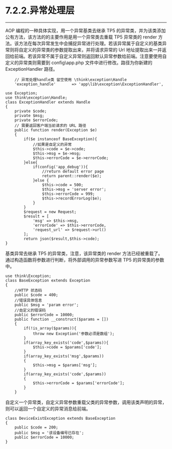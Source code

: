 # 7.2.2.异常处理层

---

AOP 编程的一种具体实现，用一个异常基类去继承 TP5 的异常类，并为该类添加公有方法，该方法的的主要作用是用一个异常类去重载 TP5 异常类的 render 方法。该方法在每次异常发生中会捕捉异常进行处理。若该异常属于自定义的基类异常则将自定义的异常类的参数提取出来，并将请求异常的 Url 地址提取出来一并返回给前端。若该异常不属于自定义异常则返回默认异常参数给前端。注意要使用自定义的异常类则需要到 config\app.php 文件中进行修改。路径为你新建的 ExceptionHandler 路径。

```
    // 异常处理handle类 留空使用 \think\exception\Handle
    'exception_handle'       => 'app\lib\exception\ExceptionHandler',
```

```
use Exception;
use think\exception\Handle;
class ExceptionHandler extends Handle
{
    private $code;
    private $msg;
    private $errorCode;
    // 需要返回客户端当前请求的 URL 路径
    public function render(Exception $e)
    {
        if($e instanceof BaseException){
            //如果是自定义的异常
            $this->code = $e->code;
            $this->msg = $e->msg;
            $this->errorCode = $e->errorCode;
        }else{
            if(config('app_debug')){
                //return default error page
                return parent::render($e);
            }else {
                $this->code = 500;
                $this->msg = 'server error';
                $this->errorCode = 999;
                $this->recordErrorLog($e);
            }
        }
        $request = new Request;
        $result = [
            'msg' => $this->msg,
            'errorCode' => $this->errorCode,
            'request_url' => $request->url()
        ];
        return json($result,$this->code);
}
```

基类异常去继承 TP5 的异常类，注意，该异常类的 render 方法已经被重载了。通过构造函数将参数进行判断，将外部调用的异常参数写进 TP5 的异常类的参数中。

```
use think\Exception;
class BaseException extends Exception
{
    //HTTP 状态码
    public $code = 400;
    //错误具体信息
    public $msg = 'param error';
    //自定义的错误码
    public $errorCode = 10000;
    public function __construct($params = [])
    {
        if(!is_array($params)){
            throw new Exception('参数必须是数组');
        }
        if(array_key_exists('code',$params)){
            $this->code = $params['code'];
        }
        if(array_key_exists('msg',$params))
        {
            $this->msg = $params['msg'];
        }
        if(array_key_exists('code',$params))
        {
            $this->errorCode = $params['errorCode'];
        }
    }
```

自定义一个异常类，自定义异常参数重载父类的异常参数，调用该类声明的异常，则可以返回一个自定义的异常消息给前端。

```
class DeviceExistException extends BaseException
{
    public $code = 200;
    public $msg = '该设备编号已存在';
    public $errorCode = 10000;
}
```
